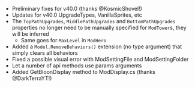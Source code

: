- Preliminary fixes for v40.0 (thanks @KosmicShovel!)
- Updates for v40.0 UpgradeTypes, VanillaSprites, etc
- The `TopPathUpgrades`, `MiddlePathUpgrades` and `BottomPathUpgrades` properties no longer need to be manually specified for `ModTower`s, they will be inferred
  - Same goes for `MaxLevel` in `ModHero`
- Added a `Model.RemoveBehaviors()` extension (no type argument) that simply clears all behaviors
- Fixed a possible visual error with ModSettingFile and ModSettingFolder
- Let a number of api methods use params arguments
- Added GetBloonDisplay method to ModDisplay.cs (thanks @DarkTerraYT!)